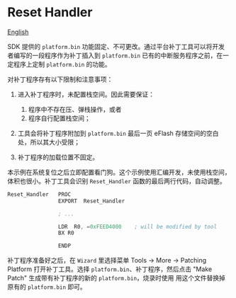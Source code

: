 # Reset Handler

[English](index.md)

SDK 提供的 `platform.bin` 功能固定、不可更改。通过平台补丁工具可以将开发者编写的一段程序作为补丁插入到
`platform.bin` 已有的中断服务程序之前，在一定程序上定制 `platform.bin` 的功能。

对补丁程序存有以下限制和注意事项：

1. 进入补丁程序时，未配置栈空间。因此需要保证：

    1. 程序中不存在压、弹栈操作，或者
    1. 程序自行配置栈空间；

1. 工具会将补丁程序附加到 `platform.bin` 最后一页 eFlash 存储空间的空白处，所以其大小受限；

1. 补丁程序的加载位置不固定。

本示例在系统复位之后立即配置看门狗。这个示例使用汇编开发，未使用栈空间，体积也很小。补丁工具会识别
`Reset_Handler` 函数的最后两行代码，自动调整。

```asm
Reset_Handler   PROC
                EXPORT  Reset_Handler

                ; ...

                LDR  R0, =0xFEED4000    ; will be modified by tool
                BX R0

                ENDP
```

补丁程序准备好之后，在 `Wizard` 里选择菜单 Tools → More → Patching Platform 打开补丁工具。选择
`platform.bin`、补丁程序，然后点击 "Make Patch" 生成带有补丁程序的新的 `platform.bin`，烧录时使用
用这个文件替换掉原有的 `platform.bin` 即可。